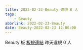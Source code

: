 ```yaml
---
title: 2022-02-23-Beauty 違規 0 人
tags:
    - Beauty
abbrlink: 2022-02-23-Beauty
date: Beauty-2022-02-23 12:00:00
---
```

Beauty 板 [板規連結](https://www.ptt.cc/bbs/Beauty/M.1630069980.A.84B.html)
昨天違規 0 人
